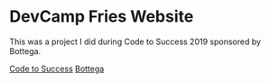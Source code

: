 # DevCamp Fries Website

This was a project I did during Code to Success 2019 sponsored by Bottega.

[Code to Success](https://www.ctsutah.com/)
[Bottega](https://bottega.tech/)